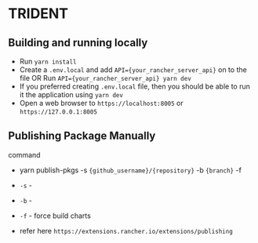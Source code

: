 # TRIDENT

## Building and running locally
- Run `yarn install`
- Create a `.env.local` and add `API={your_rancher_server_api}` on to the file OR Run `API={your_rancher_server_api} yarn dev`
- If you preferred creating `.env.local` file, then you should be able to run it the application using `yarn dev`
- Open a web browser to `https://localhost:8005` or `https://127.0.0.1:8005`


## Publishing Package Manually
command
- yarn publish-pkgs -s `{github_username}/{repository}` -b `{branch}` -f

- `-s` - <repo>
- `-b` - <branch>
- `-f` - force build charts

- refer here `https://extensions.rancher.io/extensions/publishing`



